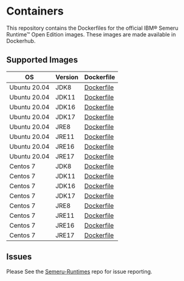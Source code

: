 # Containers

This repository contains the Dockerfiles for the official IBM® Semeru Runtime™ Open Edition images. These images are made available in Dockerhub.

## Supported Images

| OS | Version | Dockerfile |
|---|---|---|
|  Ubuntu 20.04 | JDK8 | [Dockerfile](./8/jdk/ubuntu/Dockerfile.open.releases.full) |
|  Ubuntu 20.04 | JDK11 | [Dockerfile](./11/jdk/ubuntu/Dockerfile.open.releases.full) |
|  Ubuntu 20.04 | JDK16 | [Dockerfile](./16/jdk/ubuntu/Dockerfile.open.releases.full) |
|  Ubuntu 20.04 | JDK17 | [Dockerfile](./17/jdk/ubuntu/Dockerfile.open.releases.full) |
|  Ubuntu 20.04 | JRE8 | [Dockerfile](./8/jre/ubuntu/Dockerfile.open.releases.full) |
|  Ubuntu 20.04 | JRE11 | [Dockerfile](./11/jre/ubuntu/Dockerfile.open.releases.full) |
|  Ubuntu 20.04 | JRE16 | [Dockerfile](./16/jre/ubuntu/Dockerfile.open.releases.full) |
|  Ubuntu 20.04 | JRE17 | [Dockerfile](./17/jre/ubuntu/Dockerfile.open.releases.full) |
|  Centos 7 | JDK8 | [Dockerfile](./8/jdk/centos/Dockerfile.open.releases.full) |
|  Centos 7 | JDK11 | [Dockerfile](./11/jdk/centos/Dockerfile.open.releases.full) |
|  Centos 7 | JDK16 | [Dockerfile](./16/jdk/centos/Dockerfile.open.releases.full) |
|  Centos 7 | JDK17 | [Dockerfile](./17/jdk/centos/Dockerfile.open.releases.full) |
|  Centos 7 | JRE8 | [Dockerfile](./8/jre/centos/Dockerfile.open.releases.full) |
|  Centos 7 | JRE11 | [Dockerfile](./11/jre/centos/Dockerfile.open.releases.full) |
|  Centos 7 | JRE16 | [Dockerfile](./16/jre/centos/Dockerfile.open.releases.full) |
|  Centos 7 | JRE17 | [Dockerfile](./17/jre/centos/Dockerfile.open.releases.full) |

## Issues
Please See the [Semeru-Runtimes](https://github.com/ibmruntimes/Semeru-Runtimes) repo for issue reporting.

